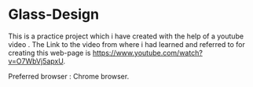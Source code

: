 # Glass-Design
This is a practice project which i have created with the help of a youtube video .
The Link to the video from where i had learned and referred to for creating this web-page is https://www.youtube.com/watch?v=O7WbVj5apxU.

Preferred browser : Chrome browser.
